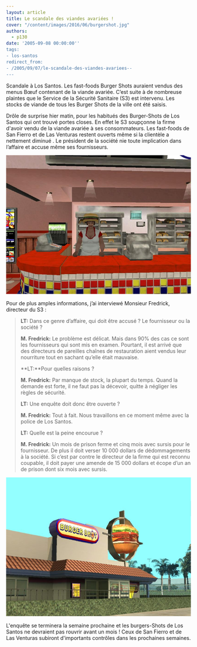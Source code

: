 ```yaml
---
layout: article
title: Le scandale des viandes avariées !
cover: "/content/images/2016/06/burgershot.jpg"
authors:
  - p130
date: '2005-09-08 00:00:00''
tags:
- los-santos
redirect_from:
- /2005/09/07/le-scandale-des-viandes-avariees--
---
```


Scandale à Los Santos. Les fast-foods Burger Shots auraient vendus des menus Bœuf contenant de la viande avariée. C’est suite à de nombreuse plaintes que le Service de la Sécurité Sanitaire (S3) est intervenu. Les stocks de viande de tous les Burger Shots de la ville ont été saisis.

Drôle de surprise hier matin, pour les habitués des Burger-Shots de Los Santos qui ont trouvé portes closes. En effet le S3 soupçonne la firme d'avoir vendu de la viande avariée à ses consommateurs. Les fast-foods de San Fierro et de Las Venturas restent ouverts même si la clientèle a nettement diminué . Le président de la société nie toute implication dans l’affaire et accuse même ses fournisseurs.

![](/content/images/2005/01/BSvendeuse.jpg)

Pour de plus amples informations, j’ai interviewé Monsieur Fredrick, directeur du S3 :

> **LT:** Dans ce genre d’affaire, qui doit être accusé ? Le fournisseur ou la société ?
> 
> **M. Fredrick:** Le problème est délicat. Mais dans 90% des cas ce sont les fournisseurs qui sont mis en examen. Pourtant, il est arrivé que des directeurs de pareilles chaînes de restauration aient vendus leur nourriture tout en sachant qu’elle était mauvaise.
> 
> \*\*LT:\*\*Pour quelles raisons ?
> 
> **M. Fredrick:** Par manque de stock, la plupart du temps. Quand la demande est forte, il ne faut pas la décevoir, quitte à négliger les règles de sécurité.
> 
> **LT:** Une enquête doit donc être ouverte ?
> 
> **M. Fredrick:** Tout à fait. Nous travaillons en ce moment même avec la police de Los Santos.
> 
> **LT:** Quelle est la peine encourue ?
> 
> **M. Fredrick:** Un mois de prison ferme et cinq mois avec sursis pour le fournisseur. De plus il doit verser 10 000 dollars de dédommagements à la société. Si c’est par contre le directeur de la firme qui est reconnu coupable, il doit payer une amende de 15 000 dollars et écope d’un an de prison dont six mois avec sursis.

![](/content/images/2005/01/burgershot%202.jpg)

L'enquête se terminera la semaine prochaine et les burgers-Shots de Los Santos ne devraient pas rouvrir avant un mois ! Ceux de San Fierro et de Las Venturas subiront d'importants contrôles dans les prochaines semaines.